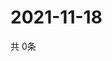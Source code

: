 # 2021-11-18
  共 0条

  <!-- BEGIN -->
  <!-- 最后更新时间Thu Nov 18 2021 03:03:48 GMT+0000 (Coordinated Universal Time) -->
  
  <!-- END -->
  
  
